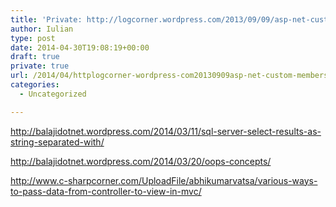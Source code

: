 ```yaml
---
title: 'Private: http://logcorner.wordpress.com/2013/09/09/asp-net-custom-membership-password-encoding-and-decoding-based-on-salt-key-sha-1-cryptography/'
author: Iulian
type: post
date: 2014-04-30T19:08:19+00:00
draft: true
private: true
url: /2014/04/httplogcorner-wordpress-com20130909asp-net-custom-membership-password-encoding-and-decoding-based-on-salt-key-sha-1-cryptography/
categories:
  - Uncategorized

---
```

http://balajidotnet.wordpress.com/2014/03/11/sql-server-select-results-as-string-separated-with/
  
http://balajidotnet.wordpress.com/2014/03/20/oops-concepts/
  
http://www.c-sharpcorner.com/UploadFile/abhikumarvatsa/various-ways-to-pass-data-from-controller-to-view-in-mvc/